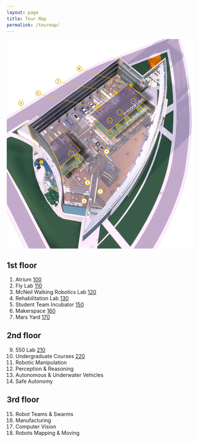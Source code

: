 ```yaml
---
layout: page
title: Tour Map
permalink: /tourmap/
---
```


![building tour map](/assets/images/map-audio-tour.jpg)
<div id="floor1">
<h2>1st floor</h2>
<ol>
<li>Atrium <a href="{% link _posts/2022-06-04-100-atrium.markdown %}"><span class="post-feta">100</span></a></li>
<li>Fly Lab <a href="{% link _posts/2022-06-04-110-fly-lab.markdown %}"><span class="post-feta">110</span></a></li>
<li>McNeil Walking Robotics Lab <a href="{% link _posts/2022-06-04-120-walk-lab.markdown %}"><span class="post-feta">120</span></a></li>
<li>Rehabilitation Lab <a href="{% link _posts/2022-06-04-130-rehab-lab.markdown %}"><span class="post-feta">130</span></a></li>
<li>Student Team Incubator <a href="{% link _posts/2022-06-04-150-student-team-incubator.markdown %}"><span class="post-feta">150</span></a></li>
<li>Makerspace <a href="{% link _posts/2022-06-04-160-makerspace.markdown %}"><span class="post-feta">160</span></a></li>
<li>Mars Yard <a href="{% link _posts/2022-06-04-170-mars-yard.markdown %}"><span class="post-feta">170</span></a></li>
</ol>
</div>
<div id="floor2">	
<h2>2nd floor</h2>
<ol start="9">
<li>550 Lab <a href="{% link _posts/2022-06-04-210-rob-550.markdown %}"><span class="post-feta">210</span></a></li>
<li>Undergraduate Courses <a href="{% link _posts/2022-06-04-220-undergrad-program.markdown %}"><span class="post-feta">220</span></a></li>
<li>Robotic Manipulation</li>
<li>Perception & Reasoning</li>
<li>Autonomous & Underwater Vehicles</li>
<li>Safe Autonomy</li>
</ol>
</div>
<div id="floor3">
<h2>3rd floor</h2>
<ol start="15">
<li>Robot Teams & Swarms</li>
<li>Manufacturing</li>
<li>Computer Vision</li>
<li>Robots Mapping & Moving</li></ol>
</div>

